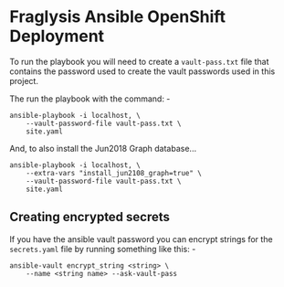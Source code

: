 # Fraglysis Ansible OpenShift Deployment
To run the playbook you will need to create a `vault-pass.txt` file that
contains the password used to create the vault passwords used in this project.
    
The run the playbook with the command: -

    ansible-playbook -i localhost, \
        --vault-password-file vault-pass.txt \
        site.yaml

And, to also install the Jun2018 Graph database...

    ansible-playbook -i localhost, \
        --extra-vars "install_jun2108_graph=true" \
        --vault-password-file vault-pass.txt \
        site.yaml

## Creating encrypted secrets
If you have the ansible vault password you can encrypt strings
for the `secrets.yaml` file by running something like this: -

    ansible-vault encrypt_string <string> \
        --name <string name> --ask-vault-pass

